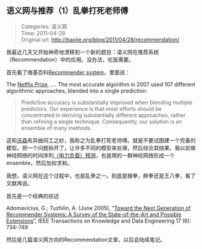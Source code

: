 语义网与推荐（1）乱拳打死老师傅
---
    
> Categories: 语义网  
> Time: 2011-04-28  
> Original url: <http://baojie.org/blog/2011/04/28/recommendation/>
    
我最近几天又开始神奇地漂移到一个新的题目：语义网在推荐系统（Recommendation）中的应用。没办法，吃饭需要。

首先看了维基百科[Recommender system](https://en.wikipedia.org/wiki/Recommender_system)，里面说：

The [Netflix Prize](https://en.wikipedia.org/wiki/Netflix_Prize), …. The most accurate algorithm in 2007 used 107 different algorithmic approaches, blended into a single prediction:

> Predictive accuracy is substantially improved when blending multiple predictors. Our experience is that most efforts should be concentrated in deriving substantially different approaches, rather than refining a single technique. Consequently, our solution is an ensemble of many methods.


这和[沃森](http://baojie.org/blog/2011/03/23/waston/)有异曲同工之妙，我称之为乱拳打死老师傅。就是不要试图建一个完备的模型。把一个问题拆开了，让许多不同的模型来处理，然后综合其结果。我以前做神经网络的时间序列[（电力负载）预测](http://www.cs.rpi.edu/~baojie/pub/2002-05-08_stlf.pdf)，也是用的一群神经网络形成一个ensemble，然后加权求和。

我想，语义网在这个过程中，也是乱拳之一。到底是猴拳，醉拳还是王八拳，看了文献再说。

首先是一个经典的综述

Adomavicius, G.; Tuzhilin, A. (June 2005), “[Toward the Next Generation of Recommender Systems: A Survey of the State-of-the-Art and Possible Extensions](http://portal.acm.org/citation.cfm?id=1070611.1070751)”, IEEE Transactions on Knowledge and Data Engineering 17 (6): 734–749

然后是几篇语义网方向的Recommendation文章，以后会陆续笔记。     
    